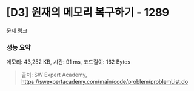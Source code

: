 # [D3] 원재의 메모리 복구하기 - 1289 

[문제 링크](https://swexpertacademy.com/main/code/problem/problemDetail.do?contestProbId=AV19AcoKI9sCFAZN) 

### 성능 요약

메모리: 43,252 KB, 시간: 91 ms, 코드길이: 162 Bytes



> 출처: SW Expert Academy, https://swexpertacademy.com/main/code/problem/problemList.do